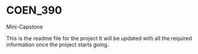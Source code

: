 # COEN_390
Mini-Capstone

This is the readme file for the project 
It will be updated with all the required information once the project starts going. 
